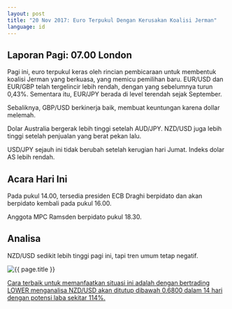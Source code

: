```yaml
---
layout: post
title: "20 Nov 2017: Euro Terpukul Dengan Kerusakan Koalisi Jerman"
language: id
---
```

## Laporan Pagi: 07.00 London

Pagi ini, euro terpukul keras oleh rincian pembicaraan untuk membentuk koalisi Jerman yang berkuasa, yang memicu pemilihan baru. EUR/USD dan EUR/GBP telah tergelincir lebih rendah, dengan yang sebelumnya turun 0,43%. Sementara itu, EUR/JPY berada di level terendah sejak September.

Sebaliknya, GBP/USD berkinerja baik, membuat keuntungan karena dollar melemah.

Dolar Australia bergerak lebih tinggi setelah AUD/JPY. NZD/USD juga lebih tinggi setelah penjualan yang berat pekan lalu.

USD/JPY sejauh ini tidak berubah setelah kerugian hari Jumat. Indeks dolar AS lebih rendah.

## Acara Hari Ini

Pada pukul 14.00, tersedia presiden ECB Draghi berpidato dan akan berpidato kembali pada pukul 16.00.

Anggota MPC Ramsden berpidato pukul 18.30.

## Analisa

NZD/USD sedikit lebih tinggi pagi ini, tapi tren umum tetap negatif.

<img src="{{ site.url }}/images/nov/id-20-nov-17.png" alt="{{ page.title }}" title="{{ page.title }}">

<a href="%LINK%%?currency=USD&market=forex&underlying=frxNZDUSD&formname=higherlower&duration_amount=14&duration_units=d&amount=10&amount_type=payout&expiry_type=duration&barrier=0.6800" target="_blank">Cara terbaik untuk memanfaatkan situasi ini adalah dengan bertrading LOWER menganalisa NZD/USD akan ditutup dibawah 0.6800 dalam 14 hari dengan potensi laba sekitar 114%.</a>